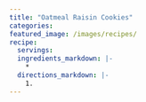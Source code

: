 ```yaml
---
title: "Oatmeal Raisin Cookies"
categories:
featured_image: /images/recipes/
recipe:
  servings: 
  ingredients_markdown: |-
    *
  directions_markdown: |-
    1.
---
```



